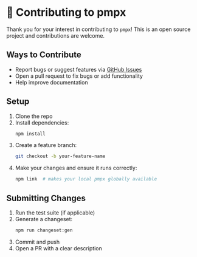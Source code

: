 # 🤝 Contributing to pmpx

Thank you for your interest in contributing to `pmpx`! This is an open source project and contributions are welcome.

## Ways to Contribute
- Report bugs or suggest features via [GitHub Issues](https://github.com/Bobbyjsx/pmpx/issues)
- Open a pull request to fix bugs or add functionality
- Help improve documentation

## Setup
1. Clone the repo
2. Install dependencies:
   ```bash
   npm install
   ```
3. Create a feature branch:
   ```bash
   git checkout -b your-feature-name
   ```
4. Make your changes and ensure it runs correctly:
   ```bash
   npm link  # makes your local pmpx globally available
   ```

## Submitting Changes
1. Run the test suite (if applicable)
2. Generate a changeset:
   ```bash
   npm run changeset:gen
   ```
3. Commit and push
4. Open a PR with a clear description
